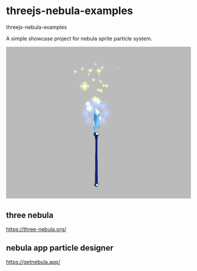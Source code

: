 # threejs-nebula-examples
threejs-nebula-examples

A simple showcase project for nebula sprite particle system.

![Screenshot](https://github.com/tamani-coding/threejs-nebula-examples/blob/main/screenshot_01.png?raw=true)

## three nebula

https://three-nebula.org/

## nebula app particle designer

https://getnebula.app/